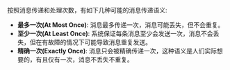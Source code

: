 按照消息传递和处理次数，有如下几种可能的消息传递语义:

- **最多一次(At Most Once)**: 消息最多传递一次，消息可能丢失，但不会重复。
- **至少一次(At Least Once)**: 系统保证每条消息至少会发送一次，消息不会丢失，但在有故障的情况下可能导致消息重复发送。
- **精确一次(Exactly Once)**: 消息只会被精确传递一次，这种语义是人们实际想要的，有且仅有一次，消息不丢失不重复。